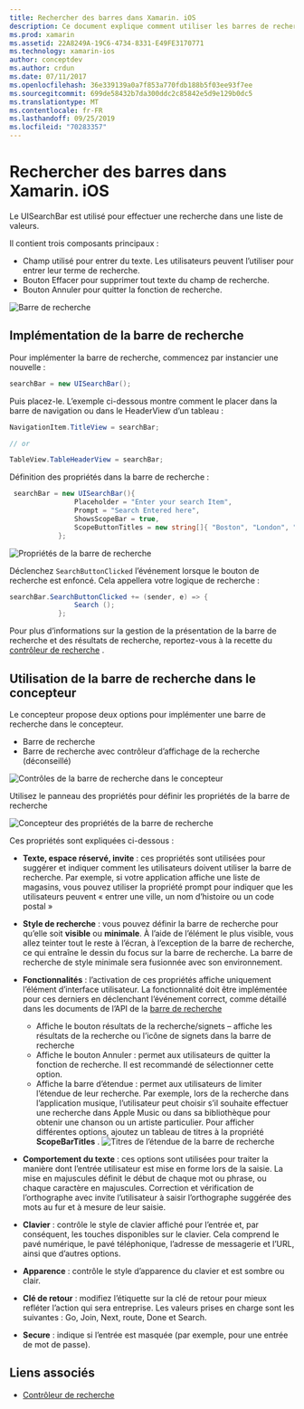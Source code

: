 ```yaml
---
title: Rechercher des barres dans Xamarin. iOS
description: Ce document explique comment utiliser les barres de recherche dans Xamarin. iOS. Il explique comment créer des barres de recherche par programmation et dans une table de montage séquentiel.
ms.prod: xamarin
ms.assetid: 22A8249A-19C6-4734-8331-E49FE3170771
ms.technology: xamarin-ios
author: conceptdev
ms.author: crdun
ms.date: 07/11/2017
ms.openlocfilehash: 36e339139a0a7f853a770fdb188b5f03ee93f7ee
ms.sourcegitcommit: 699de58432b7da300ddc2c85842e5d9e129b0dc5
ms.translationtype: MT
ms.contentlocale: fr-FR
ms.lasthandoff: 09/25/2019
ms.locfileid: "70283357"
---
```

# <a name="search-bars-in-xamarinios"></a>Rechercher des barres dans Xamarin. iOS

Le UISearchBar est utilisé pour effectuer une recherche dans une liste de valeurs.

Il contient trois composants principaux :

- Champ utilisé pour entrer du texte. Les utilisateurs peuvent l’utiliser pour entrer leur terme de recherche.
- Bouton Effacer pour supprimer tout texte du champ de recherche.
- Bouton Annuler pour quitter la fonction de recherche.

![Barre de recherche](searchbar-images/image1.png)

## <a name="implementing-the-search-bar"></a>Implémentation de la barre de recherche

Pour implémenter la barre de recherche, commencez par instancier une nouvelle :

```csharp
searchBar = new UISearchBar();
```

Puis placez-le. L’exemple ci-dessous montre comment le placer dans la barre de navigation ou dans le HeaderView d’un tableau :

```csharp
NavigationItem.TitleView = searchBar;

// or

TableView.TableHeaderView = searchBar;
```

Définition des propriétés dans la barre de recherche :

```csharp
 searchBar = new UISearchBar(){
                Placeholder = "Enter your search Item",
                Prompt = "Search Entered here",
                ShowsScopeBar = true,
                ScopeButtonTitles = new string[]{ "Boston", "London", "SF" },
            };
```

![Propriétés de la barre de recherche](searchbar-images/image6.png)

Déclenchez `SearchButtonClicked` l’événement lorsque le bouton de recherche est enfoncé. Cela appellera votre logique de recherche :

```csharp
searchBar.SearchButtonClicked += (sender, e) => {
                Search ();
            };
```

Pour plus d’informations sur la gestion de la présentation de la barre de recherche et des résultats de recherche, reportez-vous à la recette du [contrôleur de recherche](https://github.com/xamarin/recipes/tree/master/Recipes/ios/content_controls/search-controller) .

## <a name="using-the-search-bar-in-the-designer"></a>Utilisation de la barre de recherche dans le concepteur

Le concepteur propose deux options pour implémenter une barre de recherche dans le concepteur.

- Barre de recherche
- Barre de recherche avec contrôleur d’affichage de la recherche (déconseillé)

![Contrôles de la barre de recherche dans le concepteur](searchbar-images/image2.png)

Utilisez le panneau des propriétés pour définir les propriétés de la barre de recherche

![Concepteur des propriétés de la barre de recherche](searchbar-images/image3.png)

Ces propriétés sont expliquées ci-dessous :

- **Texte, espace réservé, invite** : ces propriétés sont utilisées pour suggérer et indiquer comment les utilisateurs doivent utiliser la barre de recherche. Par exemple, si votre application affiche une liste de magasins, vous pouvez utiliser la propriété prompt pour indiquer que les utilisateurs peuvent « entrer une ville, un nom d’histoire ou un code postal »
- **Style de recherche** : vous pouvez définir la barre de recherche pour qu’elle soit **visible** ou **minimale**. À l’aide de l’élément le plus visible, vous allez teinter tout le reste à l’écran, à l’exception de la barre de recherche, ce qui entraîne le dessin du focus sur la barre de recherche. La barre de recherche de style minimale sera fusionnée avec son environnement.
- **Fonctionnalités** : l’activation de ces propriétés affiche uniquement l’élément d’interface utilisateur. La fonctionnalité doit être implémentée pour ces derniers en déclenchant l’événement correct, comme détaillé dans les documents de l’API de la [barre de recherche](xref:UIKit.UISearchBar)
  - Affiche le bouton résultats de la recherche/signets – affiche les résultats de la recherche ou l’icône de signets dans la barre de recherche
  - Affiche le bouton Annuler : permet aux utilisateurs de quitter la fonction de recherche. Il est recommandé de sélectionner cette option.
  - Affiche la barre d’étendue : permet aux utilisateurs de limiter l’étendue de leur recherche. Par exemple, lors de la recherche dans l’application musique, l’utilisateur peut choisir s’il souhaite effectuer une recherche dans Apple Music ou dans sa bibliothèque pour obtenir une chanson ou un artiste particulier. Pour afficher différentes options, ajoutez un tableau de titres à la propriété **ScopeBarTitles** .
  ![Titres de l’étendue de la barre de recherche](searchbar-images/image4.png)

- **Comportement du texte** : ces options sont utilisées pour traiter la manière dont l’entrée utilisateur est mise en forme lors de la saisie. La mise en majuscules définit le début de chaque mot ou phrase, ou chaque caractère en majuscules. Correction et vérification de l’orthographe avec invite l’utilisateur à saisir l’orthographe suggérée des mots au fur et à mesure de leur saisie.
- **Clavier** : contrôle le style de clavier affiché pour l’entrée et, par conséquent, les touches disponibles sur le clavier. Cela comprend le pavé numérique, le pavé téléphonique, l’adresse de messagerie et l’URL, ainsi que d’autres options.
- **Apparence** : contrôle le style d’apparence du clavier et est sombre ou clair.
- **Clé de retour** : modifiez l’étiquette sur la clé de retour pour mieux refléter l’action qui sera entreprise. Les valeurs prises en charge sont les suivantes : Go, Join, Next, route, Done et Search.
- **Secure** : indique si l’entrée est masquée (par exemple, pour une entrée de mot de passe).

## <a name="related-links"></a>Liens associés

- [Contrôleur de recherche](https://github.com/xamarin/recipes/tree/master/Recipes/ios/content_controls/search-controller)
